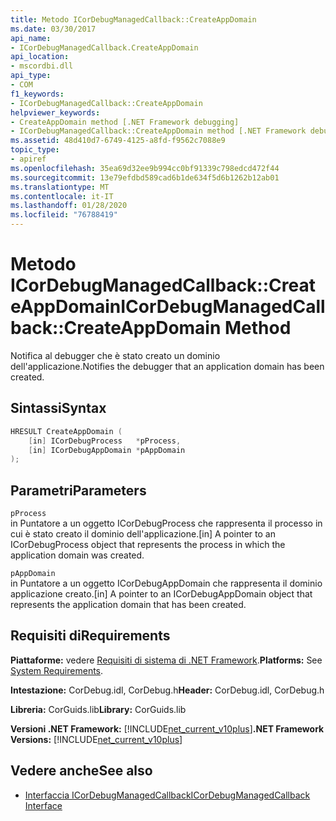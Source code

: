 ```yaml
---
title: Metodo ICorDebugManagedCallback::CreateAppDomain
ms.date: 03/30/2017
api_name:
- ICorDebugManagedCallback.CreateAppDomain
api_location:
- mscordbi.dll
api_type:
- COM
f1_keywords:
- ICorDebugManagedCallback::CreateAppDomain
helpviewer_keywords:
- CreateAppDomain method [.NET Framework debugging]
- ICorDebugManagedCallback::CreateAppDomain method [.NET Framework debugging]
ms.assetid: 48d410d7-6749-4125-a8fd-f9562c7088e9
topic_type:
- apiref
ms.openlocfilehash: 35ea69d32ee9b994cc0bf91339c798edcd472f44
ms.sourcegitcommit: 13e79efdbd589cad6b1de634f5d6b1262b12ab01
ms.translationtype: MT
ms.contentlocale: it-IT
ms.lasthandoff: 01/28/2020
ms.locfileid: "76788419"
---
```

# <a name="icordebugmanagedcallbackcreateappdomain-method"></a><span data-ttu-id="ebc3c-102">Metodo ICorDebugManagedCallback::CreateAppDomain</span><span class="sxs-lookup"><span data-stu-id="ebc3c-102">ICorDebugManagedCallback::CreateAppDomain Method</span></span>
<span data-ttu-id="ebc3c-103">Notifica al debugger che è stato creato un dominio dell'applicazione.</span><span class="sxs-lookup"><span data-stu-id="ebc3c-103">Notifies the debugger that an application domain has been created.</span></span>  
  
## <a name="syntax"></a><span data-ttu-id="ebc3c-104">Sintassi</span><span class="sxs-lookup"><span data-stu-id="ebc3c-104">Syntax</span></span>  
  
```cpp  
HRESULT CreateAppDomain (  
    [in] ICorDebugProcess   *pProcess,  
    [in] ICorDebugAppDomain *pAppDomain  
);  
```  
  
## <a name="parameters"></a><span data-ttu-id="ebc3c-105">Parametri</span><span class="sxs-lookup"><span data-stu-id="ebc3c-105">Parameters</span></span>  
 `pProcess`  
 <span data-ttu-id="ebc3c-106">in Puntatore a un oggetto ICorDebugProcess che rappresenta il processo in cui è stato creato il dominio dell'applicazione.</span><span class="sxs-lookup"><span data-stu-id="ebc3c-106">[in] A pointer to an ICorDebugProcess object that represents the process in which the application domain was created.</span></span>  
  
 `pAppDomain`  
 <span data-ttu-id="ebc3c-107">in Puntatore a un oggetto ICorDebugAppDomain che rappresenta il dominio applicazione creato.</span><span class="sxs-lookup"><span data-stu-id="ebc3c-107">[in] A pointer to an ICorDebugAppDomain object that represents the application domain that has been created.</span></span>  
  
## <a name="requirements"></a><span data-ttu-id="ebc3c-108">Requisiti di</span><span class="sxs-lookup"><span data-stu-id="ebc3c-108">Requirements</span></span>  
 <span data-ttu-id="ebc3c-109">**Piattaforme:** vedere [Requisiti di sistema di .NET Framework](../../../../docs/framework/get-started/system-requirements.md).</span><span class="sxs-lookup"><span data-stu-id="ebc3c-109">**Platforms:** See [System Requirements](../../../../docs/framework/get-started/system-requirements.md).</span></span>  
  
 <span data-ttu-id="ebc3c-110">**Intestazione:** CorDebug.idl, CorDebug.h</span><span class="sxs-lookup"><span data-stu-id="ebc3c-110">**Header:** CorDebug.idl, CorDebug.h</span></span>  
  
 <span data-ttu-id="ebc3c-111">**Libreria:** CorGuids.lib</span><span class="sxs-lookup"><span data-stu-id="ebc3c-111">**Library:** CorGuids.lib</span></span>  
  
 <span data-ttu-id="ebc3c-112">**Versioni .NET Framework:** [!INCLUDE[net_current_v10plus](../../../../includes/net-current-v10plus-md.md)]</span><span class="sxs-lookup"><span data-stu-id="ebc3c-112">**.NET Framework Versions:** [!INCLUDE[net_current_v10plus](../../../../includes/net-current-v10plus-md.md)]</span></span>  
  
## <a name="see-also"></a><span data-ttu-id="ebc3c-113">Vedere anche</span><span class="sxs-lookup"><span data-stu-id="ebc3c-113">See also</span></span>

- [<span data-ttu-id="ebc3c-114">Interfaccia ICorDebugManagedCallback</span><span class="sxs-lookup"><span data-stu-id="ebc3c-114">ICorDebugManagedCallback Interface</span></span>](icordebugmanagedcallback-interface.md)
